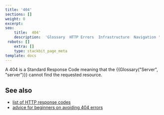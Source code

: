 ```yaml
---
title: '404'
sections: []
weight: 0
excerpt: 
seo:
    title:  404'
    description:  'Glossary  HTTP Errors  Infrastructure  Navigation '
 robots: []
    extra: []
    type: stackbit_page_meta
template: docs
---
```


A 404 is a Standard Response Code meaning that the {{Glossary("Server", "server")}} cannot find the requested resource.

## See also

- [list of HTTP response codes](/en-US/docs/Web/HTTP/Status)
- [advice for beginners on avoiding 404 errors](/en-US/docs/Learn/Common_questions/Checking_that_your_web_site_is_working_properly)
